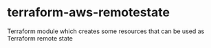 # terraform-aws-remotestate
Terraform module which creates some resources that can be used as Terraform remote state

